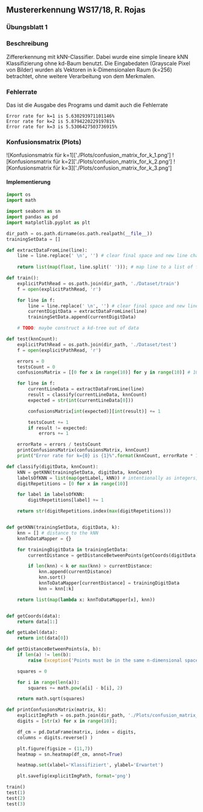 ## Mustererkennung WS17/18, R. Rojas
### Übungsblatt 1

### Beschreibung
Ziffererkennung mit kNN-Classifier. Dabei wurde eine simple lineare kNN Klassifizierung ohne kd-Baum benutzt.
Die Eingabedaten (Grayscale Pixel von Bilder) wurden als Vektoren in k-Dimensionalen Raum (k=256) betrachtet, ohne weitere Verarbeitung von dem Merkmalen.

### Fehlerrate
Das ist die Ausgabe des Programs und damit auch die Fehlerrate

```
Error rate for k=1 is 5.630293971101146%
Error rate for k=2 is 5.879422022919781%
Error rate for k=3 is 5.5306427503736915%
```

###  Konfusionsmatrix (Plots)
![Konfusionsmatrix für k=1]['./Plots/confusion_matrix_for_k_1.png']
![Konfusionsmatrix für k=2]['./Plots/confusion_matrix_for_k_2.png']
![Konfusionsmatrix für k=3]['./Plots/confusion_matrix_for_k_3.png']
#### Implementierung

```Python
import os
import math

import seaborn as sn
import pandas as pd
import matplotlib.pyplot as plt

dir_path = os.path.dirname(os.path.realpath(__file__))
trainingSetData = []

def extractDataFromLine(line):
	line = line.replace(' \n', '') # clear final space and new line chars
	
	return list(map(float, line.split(' '))); # map line to a list of floats

def train():
	explicitPathRead = os.path.join(dir_path, './Dataset/train')
	f = open(explicitPathRead, 'r')

	for line in f:
		line = line.replace(' \n', '') # clear final space and new line chars
		currentDigitData = extractDataFromLine(line)
		trainingSetData.append(currentDigitData)

	# TODO: maybe construct a kd-tree out of data

def test(knnCount):
	explicitPathRead = os.path.join(dir_path, './Dataset/test')
	f = open(explicitPathRead, 'r')

	errors = 0
	testsCount = 0
	confusionsMatrix = [[0 for x in range(10)] for y in range(10)] # 10 by 10 matrix

	for line in f:
		currentLineData = extractDataFromLine(line)
		result = classify(currentLineData, knnCount)
		expected = str(int(currentLineData[0]))

		confusionsMatrix[int(expected)][int(result)] += 1

		testsCount += 1
		if result != expected:
			errors += 1

	errorRate = errors / testsCount
	printConfusionsMatrix(confusionsMatrix, knnCount)
	print("Error rate for k={0} is {1}%".format(knnCount, errorRate * 100))

def classify(digitData, knnCount):
	kNN = getKNN(trainingSetData, digitData, knnCount)
	labelsOfKNN = list(map(getLabel, kNN)) # intentionally as integers, to make mapping easier
	digitRepetitions = [0 for x in range(10)]

	for label in labelsOfKNN:
		digitRepetitions[label] += 1

	return str(digitRepetitions.index(max(digitRepetitions)))


def getKNN(trainingSetData, digitData, k):
	knn = [] # distance to the kNN
	knnToDataMapper = {}

	for trainingDigitData in trainingSetData:
		currentDistance = getDistanceBetweenPoints(getCoords(digitData), getCoords(trainingDigitData))

		if len(knn) < k or max(knn) > currentDistance:
			knn.append(currentDistance)
			knn.sort()
			knnToDataMapper[currentDistance] = trainingDigitData
			knn = knn[:k]

	return list(map(lambda x: knnToDataMapper[x], knn))


def getCoords(data):
	return data[1:]

def getLabel(data):
	return int(data[0])

def getDistanceBetweenPoints(a, b):
	if len(a) != len(b):
		raise Exception('Points must be in the same n-dimensional space to calculate distance!')

	squares = 0

	for i in range(len(a)):
		squares += math.pow(a[i] - b[i], 2)

	return math.sqrt(squares)

def printConfusionsMatrix(matrix, k):
	explicitImgPath = os.path.join(dir_path, './Plots/confusion_matrix_for_k_{0}.png'.format(k))
	digits = [str(x) for x in range(10)];

	df_cm = pd.DataFrame(matrix, index = digits,
	columns = digits.reverse() )

	plt.figure(figsize = (11,7))
	heatmap = sn.heatmap(df_cm, annot=True)

	heatmap.set(xlabel='Klassifiziert', ylabel='Erwartet')

	plt.savefig(explicitImgPath, format='png')

train()
test(1)
test(2)
test(3)
```
